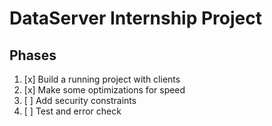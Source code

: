 # DataServer Internship Project

## Phases

1. [x] Build a running project with clients
2. [x] Make some optimizations for speed
3. [ ] Add security constraints
4. [ ] Test and error check
